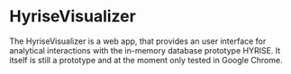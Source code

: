 HyriseVisualizer
================

The HyriseVisualizer is a web app, that provides an user interface for analytical 
interactions with the in-memory database prototype HYRISE. It itself is still a prototype
and at the moment only tested in Google Chrome.
